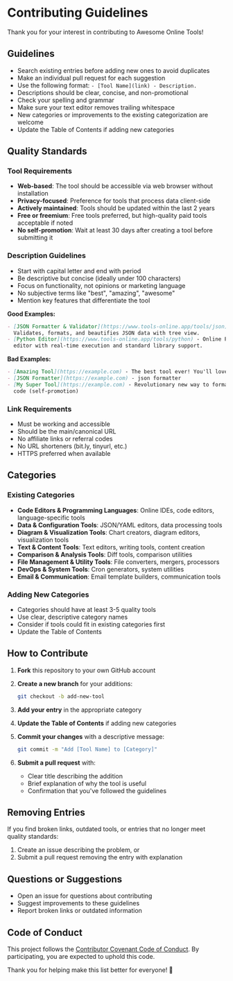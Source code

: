 # Contributing Guidelines

Thank you for your interest in contributing to Awesome Online Tools!

## Guidelines

- Search existing entries before adding new ones to avoid duplicates
- Make an individual pull request for each suggestion
- Use the following format: `- [Tool Name](link) - Description.`
- Descriptions should be clear, concise, and non-promotional
- Check your spelling and grammar
- Make sure your text editor removes trailing whitespace
- New categories or improvements to the existing categorization are welcome
- Update the Table of Contents if adding new categories

## Quality Standards

### Tool Requirements

- **Web-based**: The tool should be accessible via web browser without
  installation
- **Privacy-focused**: Preference for tools that process data client-side
- **Actively maintained**: Tools should be updated within the last 2 years
- **Free or freemium**: Free tools preferred, but high-quality paid tools
  acceptable if noted
- **No self-promotion**: Wait at least 30 days after creating a tool before
  submitting it

### Description Guidelines

- Start with capital letter and end with period
- Be descriptive but concise (ideally under 100 characters)
- Focus on functionality, not opinions or marketing language
- No subjective terms like "best", "amazing", "awesome"
- Mention key features that differentiate the tool

**Good Examples:**

```markdown
- [JSON Formatter & Validator](https://www.tools-online.app/tools/json) -
  Validates, formats, and beautifies JSON data with tree view.
- [Python Editor](https://www.tools-online.app/tools/python) - Online Python
  editor with real-time execution and standard library support.
```

**Bad Examples:**

```markdown
- [Amazing Tool](https://example.com) - The best tool ever! You'll love it.
- [JSON Formatter](https://example.com) - json formatter
- [My Super Tool](https://example.com) - Revolutionary new way to format
  code (self-promotion)
```

### Link Requirements

- Must be working and accessible
- Should be the main/canonical URL
- No affiliate links or referral codes
- No URL shorteners (bit.ly, tinyurl, etc.)
- HTTPS preferred when available

## Categories

### Existing Categories

- **Code Editors & Programming Languages**: Online IDEs, code editors,
  language-specific tools
- **Data & Configuration Tools**: JSON/YAML editors, data processing tools
- **Diagram & Visualization Tools**: Chart creators, diagram editors,
  visualization tools
- **Text & Content Tools**: Text editors, writing tools, content creation
- **Comparison & Analysis Tools**: Diff tools, comparison utilities
- **File Management & Utility Tools**: File converters, mergers, processors
- **DevOps & System Tools**: Cron generators, system utilities
- **Email & Communication**: Email template builders, communication tools

### Adding New Categories

- Categories should have at least 3-5 quality tools
- Use clear, descriptive category names
- Consider if tools could fit in existing categories first
- Update the Table of Contents

## How to Contribute

1. **Fork** this repository to your own GitHub account
2. **Create a new branch** for your additions:

   ```bash
   git checkout -b add-new-tool
   ```
3. **Add your entry** in the appropriate category
4. **Update the Table of Contents** if adding new categories
5. **Commit your changes** with a descriptive message:

   ```bash
   git commit -m "Add [Tool Name] to [Category]"
   ```
6. **Submit a pull request** with:
   - Clear title describing the addition
   - Brief explanation of why the tool is useful
   - Confirmation that you've followed the guidelines

## Removing Entries

If you find broken links, outdated tools, or entries that no longer meet
quality standards:

1. Create an issue describing the problem, or
2. Submit a pull request removing the entry with explanation

## Questions or Suggestions

- Open an issue for questions about contributing
- Suggest improvements to these guidelines
- Report broken links or outdated information

## Code of Conduct

This project follows the
[Contributor Covenant Code of Conduct](CODE_OF_CONDUCT.md). By participating,
you are expected to uphold this code.

Thank you for helping make this list better for everyone! 🎉
